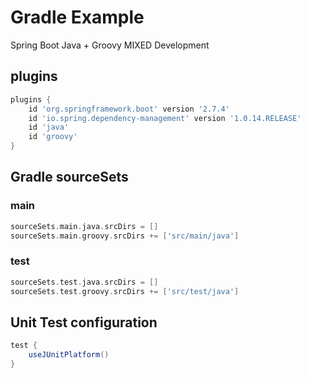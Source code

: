 # Gradle Example

Spring Boot Java + Groovy MIXED Development

## plugins

```groovy
plugins {
    id 'org.springframework.boot' version '2.7.4'
    id 'io.spring.dependency-management' version '1.0.14.RELEASE'
    id 'java'
    id 'groovy'
}
```

## Gradle sourceSets

### main

```groovy
sourceSets.main.java.srcDirs = []
sourceSets.main.groovy.srcDirs += ['src/main/java']
```

### test

```groovy
sourceSets.test.java.srcDirs = []
sourceSets.test.groovy.srcDirs += ['src/test/java']
```

## Unit Test configuration

```groovy
test {
    useJUnitPlatform()
}
```